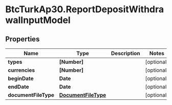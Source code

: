 # BtcTurkAp30.ReportDepositWithdrawalInputModel

## Properties
Name | Type | Description | Notes
------------ | ------------- | ------------- | -------------
**types** | **[Number]** |  | [optional] 
**currencies** | **[Number]** |  | [optional] 
**beginDate** | **Date** |  | [optional] 
**endDate** | **Date** |  | [optional] 
**documentFileType** | [**DocumentFileType**](DocumentFileType.md) |  | [optional] 

